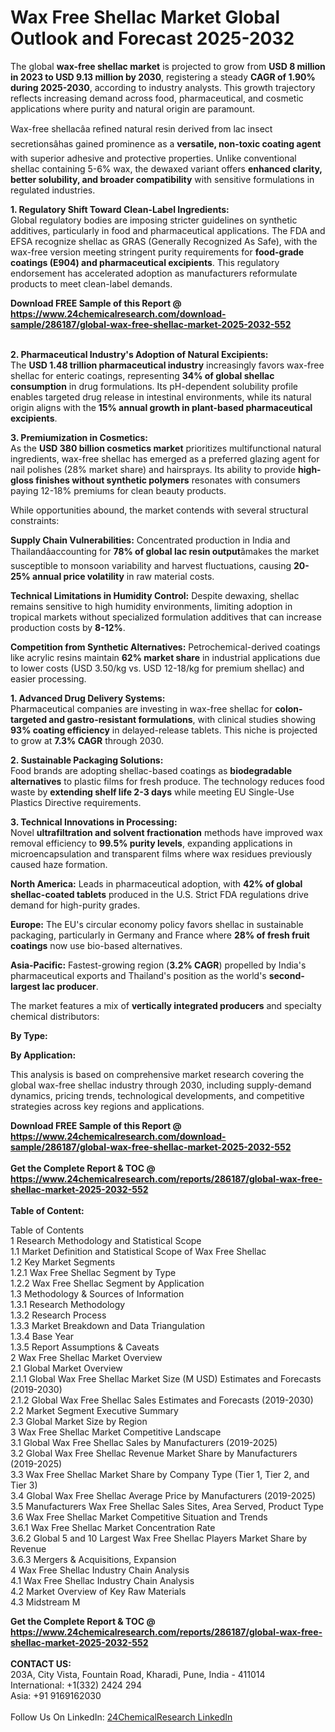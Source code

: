 <h1>Wax Free Shellac Market Global Outlook and Forecast 2025-2032</h1><p>The global <strong>wax-free shellac market</strong> is projected to grow from <strong>USD 8 million in 2023 to USD 9.13 million by 2030</strong>, registering a steady <strong>CAGR of 1.90% during 2025-2030</strong>, according to industry analysts. This growth trajectory reflects increasing demand across food, pharmaceutical, and cosmetic applications where purity and natural origin are paramount.</p><p>Wax-free shellacâa refined natural resin derived from lac insect secretionsâhas gained prominence as a <strong>versatile, non-toxic coating agent</strong> with superior adhesive and protective properties. Unlike conventional shellac containing 5-6% wax, the dewaxed variant offers <strong>enhanced clarity, better solubility, and broader compatibility</strong> with sensitive formulations in regulated industries.</p><p><strong>1. Regulatory Shift Toward Clean-Label Ingredients:</strong><br>
Global regulatory bodies are imposing stricter guidelines on synthetic additives, particularly in food and pharmaceutical applications. The FDA and EFSA recognize shellac as GRAS (Generally Recognized As Safe), with the wax-free version meeting stringent purity requirements for <strong>food-grade coatings (E904) and pharmaceutical excipients</strong>. This regulatory endorsement has accelerated adoption as manufacturers reformulate products to meet clean-label demands.</p><div><b>Download FREE Sample of this Report @ 
            <a href="https://www.24chemicalresearch.com/download-sample/286187/global-wax-free-shellac-market-2025-2032-552">
            https://www.24chemicalresearch.com/download-sample/286187/global-wax-free-shellac-market-2025-2032-552</a></b></div><br><p><strong>2. Pharmaceutical Industry's Adoption of Natural Excipients:</strong><br>
The <strong>USD 1.48 trillion pharmaceutical industry</strong> increasingly favors wax-free shellac for enteric coatings, representing <strong>34% of global shellac consumption</strong> in drug formulations. Its pH-dependent solubility profile enables targeted drug release in intestinal environments, while its natural origin aligns with the <strong>15% annual growth in plant-based pharmaceutical excipients</strong>.</p><p><strong>3. Premiumization in Cosmetics:</strong><br>
As the <strong>USD 380 billion cosmetics market</strong> prioritizes multifunctional natural ingredients, wax-free shellac has emerged as a preferred glazing agent for nail polishes (28% market share) and hairsprays. Its ability to provide <strong>high-gloss finishes without synthetic polymers</strong> resonates with consumers paying 12-18% premiums for clean beauty products.</p><p>While opportunities abound, the market contends with several structural constraints:</p><p><strong>Supply Chain Vulnerabilities:</strong> Concentrated production in India and Thailandâaccounting for <strong>78% of global lac resin output</strong>âmakes the market susceptible to monsoon variability and harvest fluctuations, causing <strong>20-25% annual price volatility</strong> in raw material costs.</p><p><strong>Technical Limitations in Humidity Control:</strong> Despite dewaxing, shellac remains sensitive to high humidity environments, limiting adoption in tropical markets without specialized formulation additives that can increase production costs by <strong>8-12%</strong>.</p><p><strong>Competition from Synthetic Alternatives:</strong> Petrochemical-derived coatings like acrylic resins maintain <strong>62% market share</strong> in industrial applications due to lower costs (USD 3.50/kg vs. USD 12-18/kg for premium shellac) and easier processing.</p><p><strong>1. Advanced Drug Delivery Systems:</strong><br>
Pharmaceutical companies are investing in wax-free shellac for <strong>colon-targeted and gastro-resistant formulations</strong>, with clinical studies showing <strong>93% coating efficiency</strong> in delayed-release tablets. This niche is projected to grow at <strong>7.3% CAGR</strong> through 2030.</p><p><strong>2. Sustainable Packaging Solutions:</strong><br>
Food brands are adopting shellac-based coatings as <strong>biodegradable alternatives</strong> to plastic films for fresh produce. The technology reduces food waste by <strong>extending shelf life 2-3 days</strong> while meeting EU Single-Use Plastics Directive requirements.</p><p><strong>3. Technical Innovations in Processing:</strong><br>
Novel <strong>ultrafiltration and solvent fractionation</strong> methods have improved wax removal efficiency to <strong>99.5% purity levels</strong>, expanding applications in microencapsulation and transparent films where wax residues previously caused haze formation.</p><p><strong>North America:</strong> Leads in pharmaceutical adoption, with <strong>42% of global shellac-coated tablets</strong> produced in the U.S. Strict FDA regulations drive demand for high-purity grades.</p><p><strong>Europe:</strong> The EU's circular economy policy favors shellac in sustainable packaging, particularly in Germany and France where <strong>28% of fresh fruit coatings</strong> now use bio-based alternatives.</p><p><strong>Asia-Pacific:</strong> Fastest-growing region (<strong>3.2% CAGR</strong>) propelled by India's pharmaceutical exports and Thailand's position as the world's <strong>second-largest lac producer</strong>.</p><p>The market features a mix of <strong>vertically integrated producers</strong> and specialty chemical distributors:</p><p><strong>By Type:</strong></p><p><strong>By Application:</strong></p><p>This analysis is based on comprehensive market research covering the global wax-free shellac industry through 2030, including supply-demand dynamics, pricing trends, technological developments, and competitive strategies across key regions and applications.</p><div><b>Download FREE Sample of this Report @ 
            <a href="https://www.24chemicalresearch.com/download-sample/286187/global-wax-free-shellac-market-2025-2032-552">
            https://www.24chemicalresearch.com/download-sample/286187/global-wax-free-shellac-market-2025-2032-552</a></b></div><br><div><b>Get the Complete Report & TOC @ 
            <a href="https://www.24chemicalresearch.com/reports/286187/global-wax-free-shellac-market-2025-2032-552">
            https://www.24chemicalresearch.com/reports/286187/global-wax-free-shellac-market-2025-2032-552</a></b></div><br>
            <b>Table of Content:</b><p>Table of Contents<br />
1 Research Methodology and Statistical Scope<br />
1.1 Market Definition and Statistical Scope of Wax Free Shellac<br />
1.2 Key Market Segments<br />
1.2.1 Wax Free Shellac Segment by Type<br />
1.2.2 Wax Free Shellac Segment by Application<br />
1.3 Methodology & Sources of Information<br />
1.3.1 Research Methodology<br />
1.3.2 Research Process<br />
1.3.3 Market Breakdown and Data Triangulation<br />
1.3.4 Base Year<br />
1.3.5 Report Assumptions & Caveats<br />
2 Wax Free Shellac Market Overview<br />
2.1 Global Market Overview<br />
2.1.1 Global Wax Free Shellac Market Size (M USD) Estimates and Forecasts (2019-2030)<br />
2.1.2 Global Wax Free Shellac Sales Estimates and Forecasts (2019-2030)<br />
2.2 Market Segment Executive Summary<br />
2.3 Global Market Size by Region<br />
3 Wax Free Shellac Market Competitive Landscape<br />
3.1 Global Wax Free Shellac Sales by Manufacturers (2019-2025)<br />
3.2 Global Wax Free Shellac Revenue Market Share by Manufacturers (2019-2025)<br />
3.3 Wax Free Shellac Market Share by Company Type (Tier 1, Tier 2, and Tier 3)<br />
3.4 Global Wax Free Shellac Average Price by Manufacturers (2019-2025)<br />
3.5 Manufacturers Wax Free Shellac Sales Sites, Area Served, Product Type<br />
3.6 Wax Free Shellac Market Competitive Situation and Trends<br />
3.6.1 Wax Free Shellac Market Concentration Rate<br />
3.6.2 Global 5 and 10 Largest Wax Free Shellac Players Market Share by Revenue<br />
3.6.3 Mergers & Acquisitions, Expansion<br />
4 Wax Free Shellac Industry Chain Analysis<br />
4.1 Wax Free Shellac Industry Chain Analysis<br />
4.2 Market Overview of Key Raw Materials<br />
4.3 Midstream M</p><div><b>Get the Complete Report & TOC @ 
            <a href="https://www.24chemicalresearch.com/reports/286187/global-wax-free-shellac-market-2025-2032-552">
            https://www.24chemicalresearch.com/reports/286187/global-wax-free-shellac-market-2025-2032-552</a></b></div><br><b>CONTACT US:</b><br>
            203A, City Vista, Fountain Road, Kharadi, Pune, India - 411014<br>
            International: +1(332) 2424 294<br>
            Asia: +91 9169162030 <br><br>
            Follow Us On LinkedIn: <a href="https://www.linkedin.com/company/24chemicalresearch/">24ChemicalResearch LinkedIn</a>